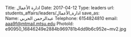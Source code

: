 Title:          ادارة الأعمال
Date:           2017-04-12
Type:           leaders
url:            students_affairs/leaders/ادارة_الأعمال
save_as:        
Name:            عبدالرحمن الحربي
Telephone:      6154824810
email:          aaa9f@mtmail.mtsu.edu
PhotoId:        e90950_16846249e2884b969781b4dd9b6c952e~mv2.jpg

